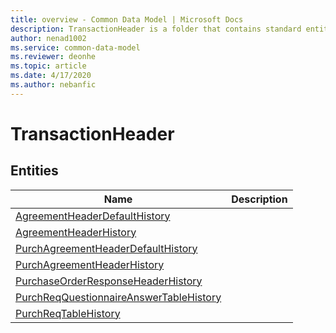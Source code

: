 ```yaml
---
title: overview - Common Data Model | Microsoft Docs
description: TransactionHeader is a folder that contains standard entities related to the Common Data Model.
author: nenad1002
ms.service: common-data-model
ms.reviewer: deonhe
ms.topic: article
ms.date: 4/17/2020
ms.author: nebanfic
---
```


# TransactionHeader


## Entities

|Name|Description|
|---|---|
|[AgreementHeaderDefaultHistory](AgreementHeaderDefaultHistory.md)||
|[AgreementHeaderHistory](AgreementHeaderHistory.md)||
|[PurchAgreementHeaderDefaultHistory](PurchAgreementHeaderDefaultHistory.md)||
|[PurchAgreementHeaderHistory](PurchAgreementHeaderHistory.md)||
|[PurchaseOrderResponseHeaderHistory](PurchaseOrderResponseHeaderHistory.md)||
|[PurchReqQuestionnaireAnswerTableHistory](PurchReqQuestionnaireAnswerTableHistory.md)||
|[PurchReqTableHistory](PurchReqTableHistory.md)||
